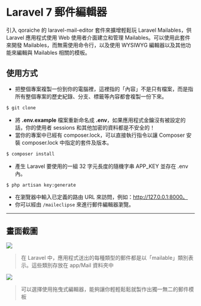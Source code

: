 # Laravel 7 郵件編輯器

引入 qoraiche 的 laravel-mail-editor 套件來擴增輕鬆玩 Laravel Mailables，供 Laravel 應用程式使用 Web 使用者介面建立和管理 Mailables。可以使用此套件來開發 Mailables，而無需使用命令行，以及使用 WYSIWYG 編輯器以及其他功能來編輯與 Mailables 相關的模板。

## 使用方式
- 把整個專案複製一份到你的電腦裡，這裡指的「內容」不是只有檔案，而是指所有整個專案的歷史紀錄、分支、標籤等內容都會複製一份下來。
```sh
$ git clone
```
- 將 __.env.example__ 檔案重新命名成 __.env__，如果應用程式金鑰沒有被設定的話，你的使用者 sessions 和其他加密的資料都是不安全的！
- 當你的專案中已經有 composer.lock，可以直接執行指令以讓 Composer 安裝 composer.lock 中指定的套件及版本。
```sh
$ composer install
```
- 產生 Laravel 要使用的一組 32 字元長度的隨機字串 APP_KEY 並存在 .env 內。
```sh
$ php artisan key:generate
```
- 在瀏覽器中輸入已定義的路由 URL 來訪問，例如：http://127.0.0.1:8000。
- 你可以經由 `/maileclipse` 來進行郵件編輯器瀏覽。

----

## 畫面截圖
![](https://i.imgur.com/B3nYFbs.png)
> 在 Laravel 中，應用程式送出的每種類型的郵件都是以「mailable」類別表示。這些類別存放在 app/Mail 資料夾中

![](https://i.imgur.com/mrDCgs0.png)
> 可以選擇使用拖曳式編輯器，能夠讓你輕輕鬆鬆就製作出獨一無二的郵件模板